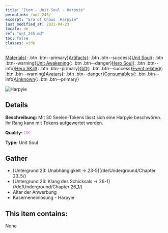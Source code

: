 ```yaml
---
title: "Item - Unit Soul - Harpyie"
permalink: /unt_245/
excerpt: "Era of Chaos  Harpyie"
last_modified_at: 2021-04-23
locale: de
ref: "unt_245.md"
toc: false
classes: wide
---
```

 [Materials](/ItemsDE/){: .btn .btn--primary}[Artifacts](/ItemsDE/Artifacts/){: .btn .btn--success}[Unit Soul](/ItemsDE/UnitSoul/){: .btn .btn--warning}[Unit Awakening](/ItemsDE/UnitAwakening/){: .btn .btn--danger}[Hero Soul](/ItemsDE/HeroSoul/){: .btn .btn--info}[Hero SKill](/ItemsDE/HeroSkill/){: .btn .btn--primary}[Gift](/ItemsDE/Gift/){: .btn .btn--success}[Event related](/ItemsDE/Events/){: .btn .btn--warning}[Avatars](/ItemsDE/Avatars/){: .btn .btn--danger}[Consumables](/ItemsDE/Consumables/){: .btn .btn--info}[Unknown](/ItemsDE/Unknown/){: .btn .btn--primary}

 ![Harpyie](/images/u/ti_yingshenren.jpg)

## Details
 **Beschreibung:** Mit 30 Seelen-Tokens lässt sich eine Harpyie beschwören. Ihr Rang kann mit Tokens aufgewertet werden.

 **Quality:** <span style="color: #DA70D6">OK</span>

 **Type:** Unit Soul

## Gather

*    [Untergrund 23: Unabhängigkeit -> 23-5](/de/Underground/Chapter 23_5/) 
*    [Untergrund 26: Klang des Schicksals -> 26-1](/de/Underground/Chapter 26_1/) 
*    Altar der Anwerbung 
*    Kaserneneinlösung - Harpyie 

## This item contains:

  None


